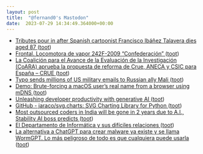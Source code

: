 ```yaml
---
layout: post
title:  "@fernand0's Mastodon"
date:  2023-07-29 14:34:49.364000+00:00
---
```

*  [Tributes pour in after Spanish cartoonist Francisco Ibáñez Talavera dies aged 87 ](https://www.theguardian.com/books/2023/jul/18/tributes-pour-in-after-spanish-cartoonist-francisco-ibanez-talavera-dies-aged-87-mortadelo-and-filemo) ([toot](https://mastodon.social/@fernand0/110797867539634443))
*  [Frontal. Locomotora de vapor 242F-2009 “Confederación” ](https://www.flickr.com/photos/fernand0/53057264808) ([toot](https://mastodon.social/@fernand0/110797822728188706))
*  [La Coalición para el Avance de la Evaluación de la Investigación (CoARA) aprueba la propuesta de reforma de Crue, ANECA y CSIC para España – CRUE ](https://www.crue.org/2023/07/coara-aprueba-la-propuesta-de-reforma-de-crue-aneca-y-csic-para-espana) ([toot](https://mastodon.social/@fernand0/110797570838249284))
*  [Typo sends millions of US military emails to Russian ally Mali ](https://www.bbc.com/news/world-us-canada-6622687) ([toot](https://mastodon.social/@fernand0/110797387169339725))
*  [Demo: Brute-forcing a macOS user’s real name from a browser using mDNS ](https://fingerprint.com/blog/apple-macos-mdns-brute-force) ([toot](https://mastodon.social/@fernand0/110797181996016122))
*  [Unleashing developer productivity with generative AI ](https://www.mckinsey.com/capabilities/mckinsey-digital/our-insights/unleashing-developer-productivity-with-generative-a) ([toot](https://mastodon.social/@fernand0/110796973016770407))
*  [GitHub - jaraco/svg.charts: SVG Charting Library for Python ](https://github.com/jaraco/svg.chart) ([toot](https://mastodon.social/@fernand0/110796712095600176))
*  [Most outsourced coders in India will be gone in 2 years due to A.I., Stability AI boss predicts  ](https://www.cnbc.com/2023/07/18/stability-ai-ceo-most-outsourced-coders-in-india-will-go-in-2-years.html) ([toot](https://mastodon.social/@fernand0/110796482882394449))
*  [El Departamento de Informática y sus difíciles relaciones  ](https://changlonet.com/blog/el-departamento-de-informatica-y-sus-dificiles-relaciones/) ([toot](https://mastodon.social/@fernand0/110796124985228523))
*  [La alternativa a ChatGPT para crear malware ya existe y se llama WormGPT. Lo más peligroso de todo es que cualquiera puede usarla ](https://www.genbeta.com/actualidad/alternativa-a-chatgpt-para-crear-malware-existe-se-llama-wormgpt-peligroso-todo-que-puede-usarl) ([toot](https://mastodon.social/@fernand0/110792955969696381))
